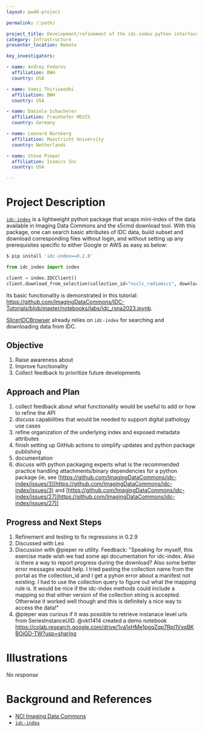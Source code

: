 ```yaml
---
layout: pw40-project

permalink: /:path/

project_title: Development/refinement of the idc-index python interface to Imaging Data Commons
category: Infrastructure
presenter_location: Remote

key_investigators:

- name: Andrey Fedorov
  affiliation: BWH
  country: USA

- name: Vamsi Thiriveedhi
  affiliation: BWH
  country: USA

- name: Daniela Schacherer
  affiliation: Fraunhofer MEVIS
  country: Germany

- name: Leonard Nürnberg
  affiliation: Maastricht University
  country: Netherlands

- name: Steve Pieper
  affiliation: Isomics Inc
  country: USA

---
```


# Project Description

<!-- Add a short paragraph describing the project. -->

[`idc-index`](https://github.com/ImagingDataCommons/idc-index) is a lightweight python package that wraps mini-index of the data available in Imaging Data Commons and the s5cmd download tool. With this package, one can search basic attributes of IDC data, build subset and download corresponding files without login, and without setting up any prerequisites specific to either Google or AWS as easy as below:

```bash
$ pip install 'idc-index==0.2.8'
```

```python
from idc_index import index

client = index.IDCClient()
client.download_from_selection(collection_id="nsclc_radiomics", downloadDir="./my_copy")
```

Its basic functionality is demonstrated in this tutorial: <https://github.com/ImagingDataCommons/IDC-Tutorials/blob/master/notebooks/labs/idc_rsna2023.ipynb>.

[SlicerIDCBrowser](https://github.com/ImagingDataCommons/SlicerIDCBrowser) already relies on `idc-index` for searching and downloading data from IDC.

## Objective

<!-- Describe here WHAT you would like to achieve (what you will have as end result). -->

1.  Raise awareness about 
2.  Improve functionality
3.  Collect feedback to prioritize future developments

## Approach and Plan

<!-- Describe here HOW you would like to achieve the objectives stated above. -->

1.  collect feedback about what functionality would be useful to add or how to refine the API
2.  discuss capabilities that would be needed to support digital pathology use cases
3.  refine organization of the underlying index and exposed metadata attributes
4.  finish setting up GitHub actions to simplify updates and python package publishing
5.  documentation
6.  discuss with python packaging experts what is the recommended practice handling attachments/binary dependencies for a python package (ie, see [https://github.com/ImagingDataCommons/idc-index/issues/3](https://github.com/ImagingDataCommons/idc-index/issues/3) and [https://github.com/ImagingDataCommons/idc-index/issues/27](https://github.com/ImagingDataCommons/idc-index/issues/27))

## Progress and Next Steps

<!-- Update this section as you make progress, describing of what you have ACTUALLY DONE.
     If there are specific steps that you could not complete then you can describe them here, too. -->

1. Refinement and testing to fix regressions in 0.2.9
2. Discussed with Leo
3. Discussion with @pieper re utility. Feedback: "Speaking for myself, this exercise made wish we had some api documentation for idc-index.  Also is there a way to report progress during the download?  Also some better error messages would help.   I tried pasting the collection name from the portal as the collection_id and I get a pyhon error about a manifest not existing.  I had to use the collection query to figure out what the mapping rule is.  It would be nice if the idc-index methods could include a mapping so that either version of the collection string is accepted.  Otherwise it worked well though and this is definitely a nice way to access the data!"
4. @pieper was curious if it was possible to retrieve instanace level urls from SeriesInstanceUID. @vkt1414 created a demo notebook  https://colab.research.google.com/drive/1va1xHMe1pgqZqp7RpI1VxqBKBOiGD-TW?usp=sharing
# Illustrations

<!-- Add pictures and links to videos that demonstrate what has been accomplished. -->

*No response*

# Background and References

<!-- If you developed any software, include link to the source code repository.
     If possible, also add links to sample data, and to any relevant publications. -->

*   [NCI Imaging Data Commons](https://imaging.datacommons.cancer.gov)
*   [`idc-index`](https://github.com/ImagingDataCommons/idc-index)
